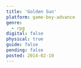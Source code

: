 ```yaml
---
title: 'Golden Sun'
platform: game-boy-advance
genre:
  - rpg
digital: false
physical: true
guide: false
pending: false
posted: 2014-02-10
---
```

